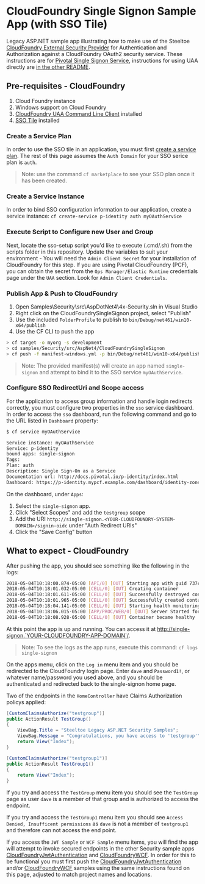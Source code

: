 # CloudFoundry Single Signon Sample App (with SSO Tile)

Legacy ASP.NET sample app illustrating how to make use of the Steeltoe [CloudFoundry External Security Provider](https://github.com/SteeltoeOSS/Security) for Authentication and Authorization against a CloudFoundry OAuth2 security service. These instructions are for [Pivotal Single Signon Service](https://docs.pivotal.io/p-identity/), instructions for using UAA directly are [in the other README](README.md).

## Pre-requisites - CloudFoundry

1. Cloud Foundry instance
1. Windows support on Cloud Foundry
1. [CloudFoundry UAA Command Line Client](https://github.com/cloudfoundry/cf-uaac) installed
1. [SSO Tile](https://docs.pivotal.io/p-identity/installation.html) installed

### Create a Service Plan

In order to use the SSO tile in an application, you must first [create a service plan](https://docs.pivotal.io/p-identity/1-5/manage-service-plans.html#create-svc-plan). The rest of this page assumes the `Auth Domain` for your SSO serice plan is `auth`.

> Note: use the command `cf marketplace` to see your SSO plan once it has been created.

### Create a Service Instance

In order to bind SSO configuration information to our application, create a service instance: `cf create-service p-identity auth myOAuthService`

### Execute Script to Configure new User and Group

Next, locate the sso-setup script you'd like to execute (.cmd/.sh) from the scripts folder in this repository. Update the variables to suit your environment - You will need the `Admin Client Secret` for your installation of CloudFoundry for this step. If you are using Pivotal CloudFoundry (PCF), you can obtain the secret from the `Ops Manager/Elastic Runtime` credentials page under the `UAA` section.  Look for `Admin Client Credentials`.

### Publish App & Push to CloudFoundry

1. Open Samples\Security\src\AspDotNet4\4x-Security.sln in Visual Studio
1. Right click on the CloudFoundrySingleSignon project, select "Publish"
1. Use the included `FolderProfile` to publish to `bin/Debug/net461/win10-x64/publish`
1. Use the CF CLI to push the app

```bash
> cf target -o myorg -s development
> cd samples/Security/src/AspNet4/CloudFoundrySingleSignon
> cf push -f manifest-windows.yml -p bin/Debug/net461/win10-x64/publish
```

> Note: The provided manifest(s) will create an app named `single-signon` and attempt to bind it to the SSO service `myOAuthService`.

### Configure SSO RedirectUri and Scope access

For the application to access group information and handle login redirects correctly, you must configure two properties in the `sso` service dashboard. In order to access the `sso` dashboard, run the following command and go to the URL listed in `Dashboard` property:

```bash
$ cf service myOAuthService

Service instance: myOAuthService
Service: p-identity
bound apps: single-signon
Tags:
Plan: auth
Description: Single Sign-On as a Service
Documentation url: http://docs.pivotal.io/p-identity/index.html
Dashboard: https://p-identity.mypcf.example.com/dashboard/identity-zones/{ZONE_GUID}/instances/{INSTANCE_GUID}/...
```

On the dashboard, under `Apps`:

1. Select the `single-signon` app.
1. Click "Select Scopes" and add the `testgroup` scope
1. Add the URI `http://single-signon.<YOUR-CLOUDFOUNDRY-SYSTEM-DOMAIN>/signin-oidc` under "Auth Redirect URIs"
1. Click the "Save Config" button

## What to expect - CloudFoundry

After pushing the app, you should see something like the following in the logs:

```bash
2018-05-04T10:18:00.874-05:00 [API/0] [OUT] Starting app with guid 737c9bce-3262-4434-91d2-563ff9871d66
2018-05-04T10:18:01.032-05:00 [CELL/0] [OUT] Creating container
2018-05-04T10:18:01.611-05:00 [CELL/0] [OUT] Successfully destroyed container
2018-05-04T10:18:01.965-05:00 [CELL/0] [OUT] Successfully created container
2018-05-04T10:18:04.141-05:00 [CELL/0] [OUT] Starting health monitoring of container
2018-05-04T10:18:06.015-05:00 [APP/PROC/WEB/0] [OUT] Server Started for b096336d-5b38-43a2-815b-7c90dc67d46a
2018-05-04T10:18:08.928-05:00 [CELL/0] [OUT] Container became healthy
```

At this point the app is up and running.  You can access it at <http://single-signon.`YOUR-CLOUDFOUNDRY-APP-DOMAIN`/>.

> Note: To see the logs as the app runs, execute this command: `cf logs single-signon`

On the apps menu, click on the `Log in` menu item and you should be redirected to the CloudFoundry login page. Enter `dave` and `Password1!`, or whatever name/password you used above,  and you should be authenticated and redirected back to the single-signon home page.

Two of the endpoints in the `HomeController` have Claims Authorization policys applied:

```csharp
[CustomClaimsAuthorize("testgroup")]
public ActionResult TestGroup()
{
    ViewBag.Title = "Steeltoe Legacy ASP.NET Security Samples";
    ViewBag.Message = "Congratulations, you have access to 'testgroup'";
    return View("Index");
}

[CustomClaimsAuthorize("testgroup1")]
public ActionResult TestGroup1()
{
    return View("Index");
}
```

If you try and access the `TestGroup` menu item you should see the `TestGroup` page as user `dave` is a member of that group and is authorized to access the endpoint.

If you try and access the `TestGroup1` menu item you should see `Access Denied, Insufficent permissions` as `dave` is not a member of `testgroup1` and therefore can not access the end point.

If you access the `JWT Sample` or `WCF Sample` menu items, you will find the app will attempt to invoke secured endpoints in the other Security sample apps [CloudFoundryJwtAuthentication][jwt] and [CloudFoundryWCF][wcf]. In order for this to be functional you must first push the [CloudFoundryJwtAuthentication][jwt] and/or [CloudFoundryWCF][wcf] samples using the same instructions found on this page, adjusted to match project names and locations.

[jwt]: ../CloudFoundryJwtAuthentication
[wcf]: ../CloudFoundryWcf